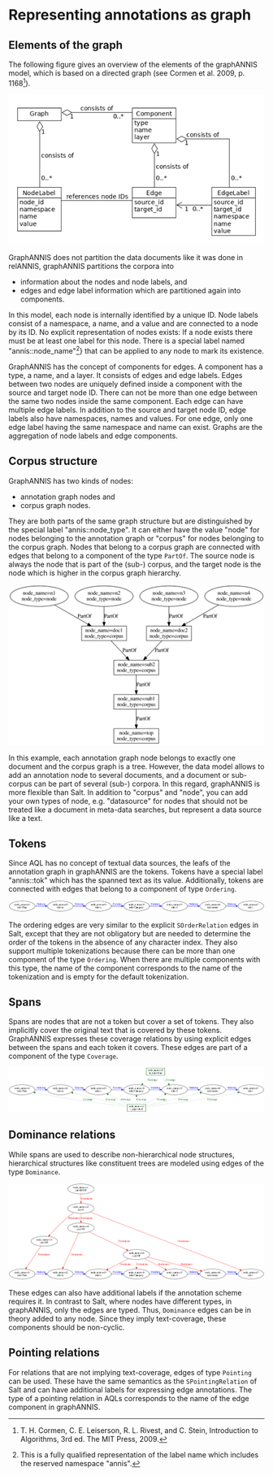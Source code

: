 # Representing annotations as graph

## Elements of the graph

The following figure gives an overview of the elements of the graphANNIS model, which is based on a directed graph (see Cormen et al. 2009, p. 1168[^cormen]).

![Elements of the graphANNIS model](images/graphannis-model.png)

GraphANNIS does not partition the data documents like it was done in relANNIS, graphANNIS partitions the corpora into 

- information about the nodes and node labels, and
- edges and edge label information which are partitioned again into components.

In this model, each node is internally identified by a unique ID.
Node labels consist of a namespace, a name, and a value and are connected to a node by its ID.
No explicit representation of nodes exists: If a node exists there must be at least one label for this node.
There is a special label named "annis::node_name"[^qname]} that can be applied to any node to mark its existence.

GraphANNIS has the concept of components for edges.
A component has a type, a name, and a layer. 
It consists of edges and edge labels.
Edges between two nodes are uniquely defined inside a component with the source and target node ID.
There can not be more than one edge between the same two nodes inside the same component.
Each edge can have multiple edge labels.
In addition to the source and target node ID, edge labels also have namespaces, names and values.
For one edge, only one edge label having the same namespace and name can exist.
Graphs are the aggregation of node labels and edge components.


## Corpus structure

GraphANNIS has two kinds of nodes:
- annotation graph nodes and
- corpus graph nodes.

They are both parts of the same graph structure but are distinguished by the special label "annis::node_type".
It can either have the value "node" for nodes belonging to the annotation graph or "corpus" for nodes belonging to the corpus graph.
Nodes that belong to a corpus graph are connected with edges that belong to a component of the type `PartOf`.
The source node is always the node that is part of the (sub-) corpus, and the target node is the node which is higher in the corpus graph hierarchy.

![Example corpus graph representation in graphANNIS](images/corpusgraph.png)

In this example, each annotation graph node belongs to exactly one document and the corpus graph is a tree.
However, the data model allows to add an annotation node to several documents, and a document or sub-corpus can be part of several (sub-) corpora.
In this regard, graphANNIS is more flexible than Salt.
In addition to "corpus" and "node", you can add your own types of node, e.g. "datasource" for nodes that should not be 
treated like a document in meta-data searches, but represent a data source like a text.

## Tokens

Since AQL has no concept of textual data sources, the leafs of the annotation graph in graphANNIS are the tokens.
Tokens have a special label "annis::tok" which has the spanned text as its value.
Additionally, tokens are connected with edges that belong to a component of type `Ordering`.

![Example for token representation in graphANNIS](images/token.png)

The ordering edges are very similar to the explicit `SOrderRelation` edges in Salt, except that they are not obligatory but are needed to determine the order of the tokens in the absence of any character index.
They also support multiple tokenizations because there can be more than one component of the type `Ordering`.
When there are multiple components with this type, the name of the component corresponds to the name of the tokenization and is empty for the default tokenization.


## Spans

Spans are nodes that are not a token but cover a set of tokens.
They also implicitly cover the original text that is covered by these tokens.
GraphANNIS expresses these coverage relations by using explicit edges between the spans and each token it covers.
These edges are part of a component of the type `Coverage`.

![Example for spans represented in graphANNIS](images//span.png)

## Dominance relations

While spans are used to describe non-hierarchical node structures, hierarchical structures like constituent trees are modeled using edges of the type `Dominance`.

![Example for a constituent tree represented in graphANNIS](images/constituent.png)

These edges can also have additional labels if the annotation scheme requires it.
In contrast to Salt, where nodes have different types, in graphANNIS, only the edges are typed.
Thus, `Dominance` edges can be in theory added to any node.
Since they imply text-coverage, these components should be non-cyclic.

## Pointing relations

For relations that are not implying text-coverage, edges of type `Pointing` can be used.
These have the same semantics as the `SPointingRelation` of Salt and can have additional labels for expressing edge annotations.
The type of a pointing relation in AQLs corresponds to the name of the edge component in graphANNIS.


[^cormen]: T. H. Cormen, C. E. Leiserson, R. L. Rivest, and C. Stein, Introduction to Algorithms, 3rd ed. The MIT Press, 2009.

[^qname]: This is a fully qualified representation of the label name which includes the reserved namespace "annis".